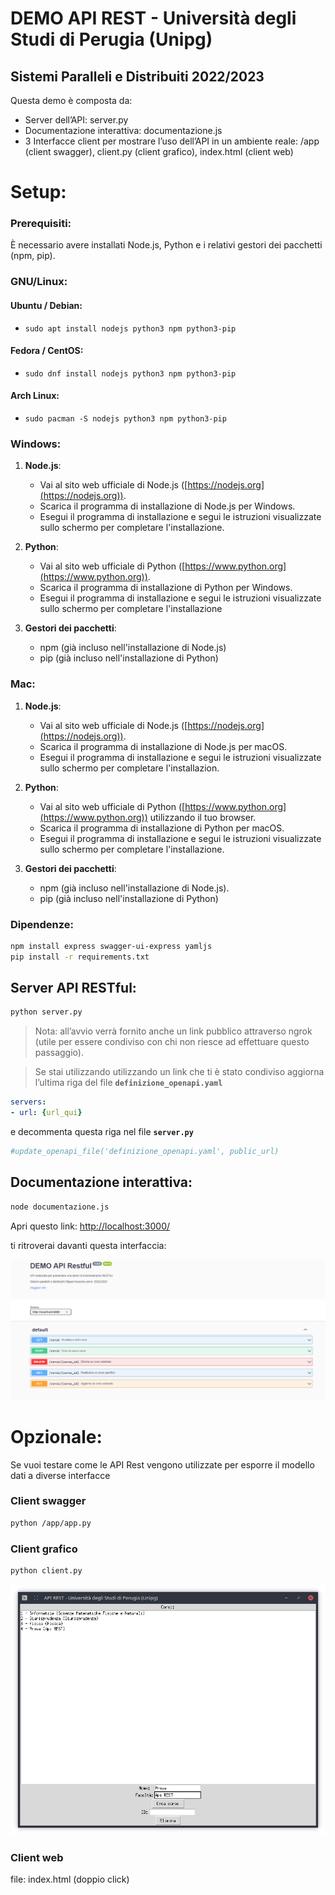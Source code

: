 # DEMO API REST - Università degli Studi di Perugia (Unipg)

## **Sistemi Paralleli e Distribuiti 2022/2023**

Questa demo è composta da:

- Server dell’API: server.py
- Documentazione interattiva: documentazione.js
- 3 Interfacce client per mostrare l’uso dell’API in un ambiente reale: /app (client swagger), client.py (client grafico), index.html (client web)

# Setup:
### Prerequisiti:
È necessario avere installati Node.js, Python e i relativi gestori dei pacchetti (npm, pip).

### GNU/Linux:

#### Ubuntu / Debian:

*   `sudo apt install nodejs python3 npm python3-pip`

#### Fedora / CentOS:

*   `sudo dnf install nodejs python3 npm python3-pip`

#### Arch Linux:

*   `sudo pacman -S nodejs python3 npm python3-pip`

### Windows:

1.  **Node.js**:
    
    *   Vai al sito web ufficiale di Node.js ([https://nodejs.org](https://nodejs.org)).
    *   Scarica il programma di installazione di Node.js per Windows.
    *   Esegui il programma di installazione e segui le istruzioni visualizzate sullo schermo per completare l'installazione.
2.  **Python**:
    
    *   Vai al sito web ufficiale di Python ([https://www.python.org](https://www.python.org)).
    *   Scarica il programma di installazione di Python per Windows.
    *   Esegui il programma di installazione e segui le istruzioni visualizzate sullo schermo per completare l'installazione
3.  **Gestori dei pacchetti**:
    
    *   npm (già incluso nell'installazione di Node.js)
    *   pip (già incluso nell'installazione di Python)

### Mac:

1.  **Node.js**:
    
    *   Vai al sito web ufficiale di Node.js ([https://nodejs.org](https://nodejs.org)).
    *   Scarica il programma di installazione di Node.js per macOS.
    *   Esegui il programma di installazione e segui le istruzioni visualizzate sullo schermo per completare l'installazion.
2.  **Python**:
    
    *   Vai al sito web ufficiale di Python ([https://www.python.org](https://www.python.org)) utilizzando il tuo browser.
    *   Scarica il programma di installazione di Python per macOS.
    *   Esegui il programma di installazione e segui le istruzioni visualizzate sullo schermo per completare l'installazione.
3.  **Gestori dei pacchetti**:
    
    *   npm (già incluso nell'installazione di Node.js).
    *   pip (già incluso nell'installazione di Python)


### Dipendenze:

```bash
npm install express swagger-ui-express yamljs
pip install -r requirements.txt
```

## Server API RESTful:

```bash
python server.py
```

> Nota: all’avvio verrà fornito anche un link pubblico attraverso ngrok (utile per essere condiviso con chi non riesce ad effettuare questo passaggio).
> 

> Se stai utilizzando utilizzando un link che ti è stato condiviso aggiorna l’ultima riga del file **`definizione_openapi.yaml`**
> 

```yaml
servers:
- url: {url_qui}
```
e decommenta questa riga nel file **`server.py`**
```python
#update_openapi_file('definizione_openapi.yaml', public_url)
```
## Documentazione interattiva:

```bash
node documentazione.js
```

Apri questo link: [http://localhost:3000/](http://localhost:3000/) 

ti ritroverai davanti questa interfaccia: 

![Untitled](Doc.png)

# Opzionale:

Se vuoi testare come le API Rest vengono utilizzate per esporre il modello dati a diverse interfacce

### Client swagger
```bash
python /app/app.py
```
### Client grafico
```bash
python client.py
```
![Untitled](screen_client.png)

### Client web
file: index.html (doppio click)
